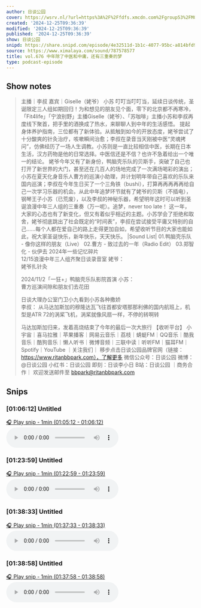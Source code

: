 ```yaml
---
author: 日谈公园
cover: https://wsrv.nl/?url=https%3A%2F%2Ffdfs.xmcdn.com%2Fgroup53%2FM08%2F04%2F7F%2FwKgLfFxFi1DyK_sOAAIVVH_yP2g776.jpg&w=200&h=200
created: '2024-12-25T09:36:39'
modified: '2024-12-25T09:36:39'
published: '2024-12-25T09:36:39'
show: 日谈公园
snipd: https://share.snipd.com/episode/4e32511d-1b1c-4077-95bc-a814bfd972e7
source: https://www.ximalaya.com/sound/787578577
title: vol.676 中年除了中医和中庸，还有三重奏的梦
type: podcast-episode
---
```



## Show notes
> 主播｜李叔 嘉宾｜Giselle（姥爷） 小苏   叮叮当叮叮当，延续日谈传统，圣诞限定三人组如期回归！为和想见的朋友见个面，零下的北京都不再寒冷，「Fit4life」「宁浪别野」主播Giselle（姥爷）、「苏咖啡」主播小苏和李叔再度线下聚首，把手里的酒换成了热水，来聊聊人到中年的生活感悟。  提起身体养护指南，三位都有了新体验。从抵触到如今的开放态度，姥爷尝试了十分酸爽的针灸治疗，咳嗽瞬间治愈；李叔在录音当天刚被中医“灵魂拷问”，仿佛经历了一场人生调教。小苏则是一直比较相信中医，长期在日本生活，汉方药物是他的日常选择。中医信还是不信？也许不急着给出一个唯一的结论。  姥爷今年又有了新身份，鸭脑壳乐队的贝斯手，突破了自己也打开了新世界的大门，甚至还在几百人的场地完成了一次满场喝彩的演出；小苏在夏天化身音乐人曹方的巡演小助理，并计划明年带自己喜欢的乐队来国内巡演；李叔在今年生日买了一个三角铁（bushi），打算再再再再再给自己一次学习乐器的机会。从此中年追梦环节就有了姥爷的贝斯（不插电），钢琴王子小苏（已荒废），以及李叔的神秘乐器，希望明年这时可以听到圣诞浪漫中年三人组的三重奏（万一呢）。追梦，never too late！  这一年，大家的心态也有了新变化，但又有着似乎相近的主题。小苏学会了拒绝和取舍，姥爷彻底跳出了社会既定的“时间表”，李叔在尝试接受平庸又特别的自己……每个人都在爱自己的路上走得更加自如，希望收听节目的大家也能如此，祝大家圣诞快乐，新年快乐，天天快乐。   |Sound List|  01.鸭脑壳乐队 - 像你这样的朋友（Live） 02.曹方 - 致过去的一年（Radio Edit） 03.郑智化 - 伙伊去   2024年一些记忆碎片    
> 12/15浪漫中年三人组齐聚日谈录音室
> 姥爷：    
> 姥爷扎针灸
> 
> 
> 2024/11/2「一狂+」鸭脑壳乐队影院首演 
> 小苏：    
> 曹方巡演间隙和朋友们去花田
> 
> 日谈大理办公室门卫小九看到小苏各种撒娇  
> 李叔：    从马达加斯加的穆隆达瓦飞往首都安塔那那利佛的国内航班上，机型是ATR 72的涡桨飞机，涡桨就像风扇一样，不停的转啊转
> 
> 马达加斯加归来，发着高烧结束了今年的最后一次大旅行
> 【收听平台】  小宇宙｜喜马拉雅｜苹果播客｜网易云音乐｜荔枝｜蜻蜓FM｜QQ音乐｜酷我音乐｜酷狗音乐｜懒人听书｜微博音频｜三联中读｜听听FM｜猫耳FM｜Spotify｜YouTube
> ｜关注我们｜ 
> 移步点击日谈公园品牌官网（链接：https://www.ritanbbpark.com），了解更多
> 微信公众号：日谈公园
> 微博：@日谈公园
> 小红书：日谈公园
> 即刻：日谈李小日
> B站：日谈公园
> ｜商务合作｜ 
> 欢迎发送邮件至 bbpark@ritanbbpark.com

## Snips
### [01:06:12] Untitled
[🎧 Play snip - 1min️ (01:05:12 - 01:06:12)](https://share.snipd.com/snip/ec2c7e0b-353b-4925-9fea-c746366cdd93)
<audio controls> <source src="https://jt.ximalaya.com//GKwRIJELQeUOApQrLANHKNbq.m4a?channel=rss&album_id=5574153&track_id=787578577&uid=59126029&jt=https://aod.cos.tx.xmcdn.com/storages/f037-audiofreehighqps/80/B2/GKwRIJELQeUOApQrLANHKNbq.m4a#t=01:05:12,01:06:12"> </audio>
### [01:23:59] Untitled
[🎧 Play snip - 1min️ (01:22:59 - 01:23:59)](https://share.snipd.com/snip/9d1e94ac-0931-498c-b204-0ac11f476c99)
<audio controls> <source src="https://jt.ximalaya.com//GKwRIJELQeUOApQrLANHKNbq.m4a?channel=rss&album_id=5574153&track_id=787578577&uid=59126029&jt=https://aod.cos.tx.xmcdn.com/storages/f037-audiofreehighqps/80/B2/GKwRIJELQeUOApQrLANHKNbq.m4a#t=01:22:59,01:23:59"> </audio>
### [01:38:33] Untitled
[🎧 Play snip - 1min️ (01:37:33 - 01:38:33)](https://share.snipd.com/snip/dbd18dd6-8667-4f05-9a1f-0a8c3dfa66b4)
<audio controls> <source src="https://jt.ximalaya.com//GKwRIJELQeUOApQrLANHKNbq.m4a?channel=rss&album_id=5574153&track_id=787578577&uid=59126029&jt=https://aod.cos.tx.xmcdn.com/storages/f037-audiofreehighqps/80/B2/GKwRIJELQeUOApQrLANHKNbq.m4a#t=01:37:33,01:38:33"> </audio>
### [01:38:58] Untitled
[🎧 Play snip - 1min️ (01:37:58 - 01:38:58)](https://share.snipd.com/snip/7187b465-bd4a-43e9-a18b-b079667d787b)
<audio controls> <source src="https://jt.ximalaya.com//GKwRIJELQeUOApQrLANHKNbq.m4a?channel=rss&album_id=5574153&track_id=787578577&uid=59126029&jt=https://aod.cos.tx.xmcdn.com/storages/f037-audiofreehighqps/80/B2/GKwRIJELQeUOApQrLANHKNbq.m4a#t=01:37:58,01:38:58"> </audio>

